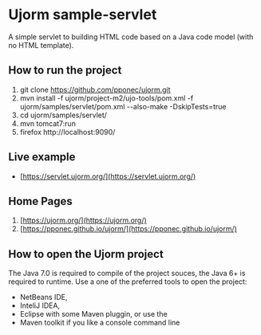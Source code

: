 # Ujorm sample-servlet
A simple servlet to building HTML code based on a Java code model (with no HTML template).

## How to run the project

1. git clone https://github.com/pponec/ujorm.git
2. mvn install -f ujorm/project-m2/ujo-tools/pom.xml -f ujorm/samples/servlet/pom.xml --also-make -DskipTests=true
4. cd ujorm/samples/servlet/
5. mvn tomcat7:run 
6. firefox http://localhost:9090/

## Live example

 * [https://servlet.ujorm.org/](https://servlet.ujorm.org/)

## Home Pages
1. [https://ujorm.org/](https://ujorm.org/)
2. [https://pponec.github.io/ujorm/](https://pponec.github.io/ujorm/)


## How to open the Ujorm project

The Java 7.0 is required to compile of the project souces, the Java 6+ is required to runtime.
Use a one of the preferred tools to open the project:

  *  NetBeans IDE,
  *  InteliJ IDEA,
  *  Eclipse with some Maven pluggin, or use the
  *  Maven toolkit if you like a console command line





